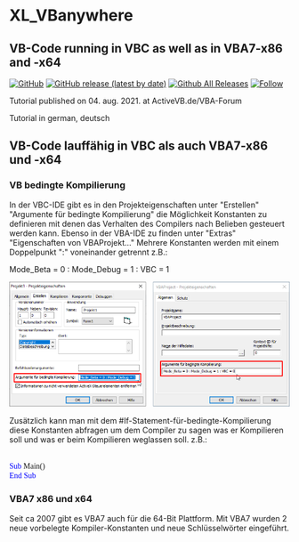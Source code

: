 # XL_VBanywhere
## VB-Code running in VBC as well as in VBA7-x86 and -x64  

[![GitHub](https://img.shields.io/github/license/OlimilO1402/XL_VBanywhere?style=plastic)](https://github.com/OlimilO1402/XL_VBanywhere/blob/master/LICENSE) 
[![GitHub release (latest by date)](https://img.shields.io/github/v/release/OlimilO1402/XL_VBanywhere?style=plastic)](https://github.com/OlimilO1402/XL_VBanywhere/releases/latest)
[![Github All Releases](https://img.shields.io/github/downloads/OlimilO1402/XL_VBanywhere/total.svg)](https://github.com/OlimilO1402/XL_VBanywhere/releases/download/v1.0.0/XL_VBanywhere.zip)
[![Follow](https://img.shields.io/github/followers/OlimilO1402.svg?style=social&label=Follow&maxAge=2592000)](https://github.com/OlimilO1402/XL_VBanywhere/watchers)

Tutorial published on 04. aug. 2021. at ActiveVB.de/VBA-Forum

Tutorial in german, deutsch

## VB-Code lauffähig in VBC als auch VBA7-x86 und -x64  
### VB bedingte Kompilierung   

In der VBC-IDE gibt es in den Projekteigenschaften unter "Erstellen" "Argumente für bedingte Kompilierung" die Möglichkeit Konstanten zu definieren mit denen das Verhalten des Compilers nach Belieben gesteuert werden kann.
Ebenso in der VBA-IDE zu finden unter "Extras" "Eigenschaften von VBAProjekt..."
Mehrere Konstanten werden mit einem Doppelpunkt ":" voneinander getrennt z.B.:

Mode_Beta = 0 : Mode_Debug = 1 : VBC = 1

![XL_VBanywhere Image](ProjekteigArgFBedKomp.png "ProjekteigArgFBedKomp Image")

Zusätzlich kann man mit dem #If-Statement-für-bedingte-Kompilierung diese Konstanten abfragen um dem Compiler zu sagen was er Kompilieren soll und was er beim Kompilieren weglassen soll. z.B.:
<pre><span style="font-family:Consolas" style="font-size:1">
<span style="color:blue">Sub</span> Main()
<span style="color:blue">End Sub</span>
</span></pre> 
  
### VBA7 x86 und x64  
Seit ca 2007 gibt es VBA7 auch für die 64-Bit Plattform. Mit VBA7 wurden 2 neue vorbelegte Kompiler-Konstanten und neue Schlüsselwörter eingeführt.  


